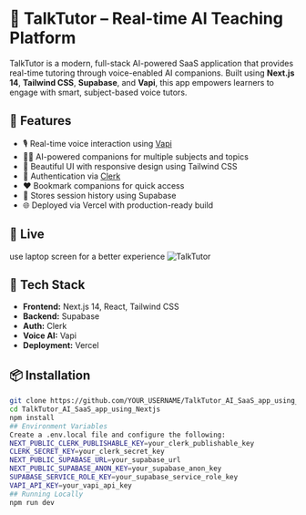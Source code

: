 # 🧠 TalkTutor – Real-time AI Teaching Platform

TalkTutor is a modern, full-stack AI-powered SaaS application that provides real-time tutoring through voice-enabled AI companions. Built using **Next.js 14**, **Tailwind CSS**, **Supabase**, and **Vapi**, this app empowers learners to engage with smart, subject-based voice tutors.

## 🚀 Features

- 🎙️ Real-time voice interaction using [Vapi](https://www.vapi.ai/)
- 🧑‍🏫 AI-powered companions for multiple subjects and topics
- 🎨 Beautiful UI with responsive design using Tailwind CSS
- 🔐 Authentication via [Clerk](https://clerk.dev/)
- ❤️ Bookmark companions for quick access
- 🧠 Stores session history using Supabase
- 🌐 Deployed via Vercel with production-ready build

## 📸 Live
use laptop screen for a better experience
![TalkTutor](https://talktutor-ai.vercel.app/)

## 🧰 Tech Stack

- **Frontend:** Next.js 14, React, Tailwind CSS
- **Backend:** Supabase
- **Auth:** Clerk
- **Voice AI:** Vapi 
- **Deployment:** Vercel

## 📦 Installation

```bash
git clone https://github.com/YOUR_USERNAME/TalkTutor_AI_SaaS_app_using_Nextjs.git
cd TalkTutor_AI_SaaS_app_using_Nextjs
npm install
## Environment Variables
Create a .env.local file and configure the following:
NEXT_PUBLIC_CLERK_PUBLISHABLE_KEY=your_clerk_publishable_key
CLERK_SECRET_KEY=your_clerk_secret_key
NEXT_PUBLIC_SUPABASE_URL=your_supabase_url
NEXT_PUBLIC_SUPABASE_ANON_KEY=your_supabase_anon_key
SUPABASE_SERVICE_ROLE_KEY=your_supabase_service_role_key
VAPI_API_KEY=your_vapi_api_key
## Running Locally
npm run dev


